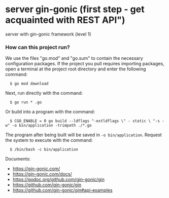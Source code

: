 # server gin-gonic (first step - get acquainted with REST API")
server with gin-gonic framework (level 1)

### How can this project run? ###

We use the files "go.mod" and "go.sum" to contain the necessary configuration packages.
If the project you pull requires importing packages, open a terminal at the project root directory and enter the following command:
```
  $ go mod download
```

Next, run directly with the command:
```
  $ go run * .go
```
Or build into a program with the command:
```
  $ CGO_ENABLE = 0 go build --ldflags "-extldflags \" - static \ "-s -w" -o bin/application -trimpath ./*.go
```

The program after being built will be saved in `-o bin/application`. Request the system to execute with the command:
```
  $ /bin/bash -c bin/application
```

Documents:
- https://gin-gonic.com/
- https://gin-gonic.com/docs/
- https://godoc.org/github.com/gin-gonic/gin
- https://github.com/gin-gonic/gin
- https://github.com/gin-gonic/gin#api-examples